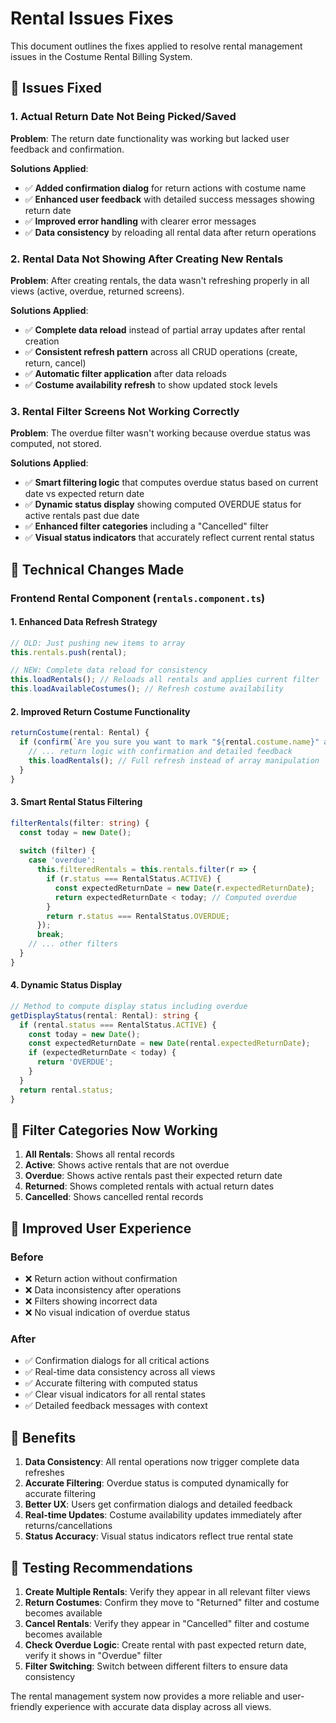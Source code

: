 # Rental Issues Fixes

This document outlines the fixes applied to resolve rental management issues in the Costume Rental Billing System.

## 🐛 Issues Fixed

### 1. Actual Return Date Not Being Picked/Saved
**Problem**: The return date functionality was working but lacked user feedback and confirmation.

**Solutions Applied**:
- ✅ **Added confirmation dialog** for return actions with costume name
- ✅ **Enhanced user feedback** with detailed success messages showing return date
- ✅ **Improved error handling** with clearer error messages
- ✅ **Data consistency** by reloading all rental data after return operations

### 2. Rental Data Not Showing After Creating New Rentals
**Problem**: After creating rentals, the data wasn't refreshing properly in all views (active, overdue, returned screens).

**Solutions Applied**:
- ✅ **Complete data reload** instead of partial array updates after rental creation
- ✅ **Consistent refresh pattern** across all CRUD operations (create, return, cancel)
- ✅ **Automatic filter application** after data reloads
- ✅ **Costume availability refresh** to show updated stock levels

### 3. Rental Filter Screens Not Working Correctly
**Problem**: The overdue filter wasn't working because overdue status was computed, not stored.

**Solutions Applied**:
- ✅ **Smart filtering logic** that computes overdue status based on current date vs expected return date
- ✅ **Dynamic status display** showing computed OVERDUE status for active rentals past due date
- ✅ **Enhanced filter categories** including a "Cancelled" filter
- ✅ **Visual status indicators** that accurately reflect current rental status

## 🔧 Technical Changes Made

### Frontend Rental Component (`rentals.component.ts`)

#### 1. Enhanced Data Refresh Strategy
```typescript
// OLD: Just pushing new items to array
this.rentals.push(rental);

// NEW: Complete data reload for consistency
this.loadRentals(); // Reloads all rentals and applies current filter
this.loadAvailableCostumes(); // Refresh costume availability
```

#### 2. Improved Return Costume Functionality
```typescript
returnCostume(rental: Rental) {
  if (confirm(`Are you sure you want to mark "${rental.costume.name}" as returned?`)) {
    // ... return logic with confirmation and detailed feedback
    this.loadRentals(); // Full refresh instead of array manipulation
  }
}
```

#### 3. Smart Rental Status Filtering
```typescript
filterRentals(filter: string) {
  const today = new Date();
  
  switch (filter) {
    case 'overdue':
      this.filteredRentals = this.rentals.filter(r => {
        if (r.status === RentalStatus.ACTIVE) {
          const expectedReturnDate = new Date(r.expectedReturnDate);
          return expectedReturnDate < today; // Computed overdue
        }
        return r.status === RentalStatus.OVERDUE;
      });
      break;
    // ... other filters
  }
}
```

#### 4. Dynamic Status Display
```typescript
// Method to compute display status including overdue
getDisplayStatus(rental: Rental): string {
  if (rental.status === RentalStatus.ACTIVE) {
    const today = new Date();
    const expectedReturnDate = new Date(rental.expectedReturnDate);
    if (expectedReturnDate < today) {
      return 'OVERDUE';
    }
  }
  return rental.status;
}
```

## 🎯 Filter Categories Now Working

1. **All Rentals**: Shows all rental records
2. **Active**: Shows active rentals that are not overdue
3. **Overdue**: Shows active rentals past their expected return date
4. **Returned**: Shows completed rentals with actual return dates
5. **Cancelled**: Shows cancelled rental records

## 🔄 Improved User Experience

### Before
- ❌ Return action without confirmation
- ❌ Data inconsistency after operations
- ❌ Filters showing incorrect data
- ❌ No visual indication of overdue status

### After
- ✅ Confirmation dialogs for all critical actions
- ✅ Real-time data consistency across all views
- ✅ Accurate filtering with computed status
- ✅ Clear visual indicators for all rental states
- ✅ Detailed feedback messages with context

## 🚀 Benefits

1. **Data Consistency**: All rental operations now trigger complete data refreshes
2. **Accurate Filtering**: Overdue status is computed dynamically for accurate filtering
3. **Better UX**: Users get confirmation dialogs and detailed feedback
4. **Real-time Updates**: Costume availability updates immediately after returns/cancellations
5. **Status Accuracy**: Visual status indicators reflect true rental state

## 🧪 Testing Recommendations

1. **Create Multiple Rentals**: Verify they appear in all relevant filter views
2. **Return Costumes**: Confirm they move to "Returned" filter and costume becomes available
3. **Cancel Rentals**: Verify they appear in "Cancelled" filter and costume becomes available
4. **Check Overdue Logic**: Create rental with past expected return date, verify it shows in "Overdue" filter
5. **Filter Switching**: Switch between different filters to ensure data consistency

The rental management system now provides a more reliable and user-friendly experience with accurate data display across all views.